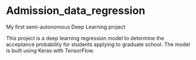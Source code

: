 # Admission_data_regression
My first semi-autonomous Deep Learning project

This project is a deep learning regression model to determine the acceptance probability for students applying to graduate school. The model is built using Keras with TensorFlow.
